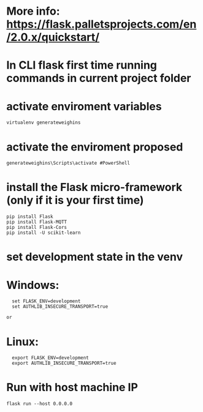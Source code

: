 # More info: https://flask.palletsprojects.com/en/2.0.x/quickstart/

# In CLI flask first time running commands in current project folder 

  # activate enviroment variables
    
    virtualenv generateweighins
  
  # activate the enviroment proposed

    generateweighins\Scripts\activate #PowerShell

  # install the Flask micro-framework (only if it is your first time)

    pip install Flask
    pip install Flask-MQTT
    pip install Flask-Cors
    pip install -U scikit-learn

  # set development state in the venv

   # Windows:
      set FLASK_ENV=development
      set AUTHLIB_INSECURE_TRANSPORT=true

    or 

  # Linux:
      export FLASK_ENV=development 
      export AUTHLIB_INSECURE_TRANSPORT=true

  # Run with host machine IP

    flask run --host 0.0.0.0

